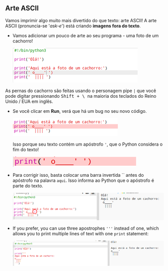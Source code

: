 ## Arte ASCII

Vamos imprimir algo muito mais divertido do que texto: arte ASCII! A arte ASCII (pronuncia-se '*ask-e*') está criando **imagens fora do texto**.

+ Vamos adicionar um pouco de arte ao seu programa - uma foto de um cachorro!
    
    ![screenshot](images/me-dog.png)

As pernas do cachorro são feitas usando o personagem pipe `|` que você pode digitar pressionando <kbd>Shift + \ </kbd> na maioria dos teclados do Reino Unido / EUA em inglês.

+ Se você clicar em **Run**, verá que há um bug no seu novo código.
    
    ![captura de tela](images/me-dog-bug.png)
    
    Isso porque seu texto contém um apóstrofo `'`, que o Python considera o fim do texto!
    
    ![screenshot](images/me-dog-quote.png)

+ Para corrigir isso, basta colocar uma barra invertida `` antes do apóstrofo na palavra `aqui`. Isso informa ao Python que o apóstrofo é parte do texto.
    
    ![screenshot](images/me-dog-bug-fix.png)

+ If you prefer, you can use three apostrophes `'''` instead of one, which allows you to print multiple lines of text with one `print` statement:
    
    ![screenshot](images/me-dog-triple-quote.png)
